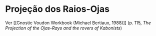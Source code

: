 # Projeção dos Raios-Ojas
Ver [[Gnostic Voudon Workbook (Michael Bertiaux, 1988)]] (p. 115, *The Projection of the Ojas-Rays and the rovers of Kabonists*)
